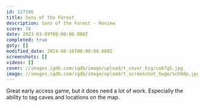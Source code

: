```yaml
---
id: 127346
title: Sons of the Forest
description: Sons of the Forest - Review
score: 70
date: 2023-03-09T00:00:00.000Z
completed: true
goty: []
modified_date: 2024-08-16T00:00:00.000Z
screenshots: []
videos: []
cover: //images.igdb.com/igdb/image/upload/t_cover_big/co67g5.jpg
image: //images.igdb.com/igdb/image/upload/t_screenshot_huge/sch0dp.jpg
---
```

Great early access game, but it does need a lot of work. Especially the ability to tag caves and locations on the map.
